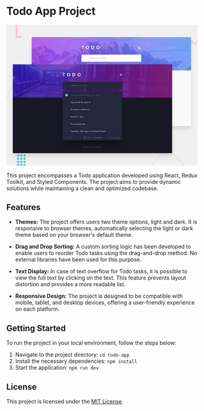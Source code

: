 # Todo App Project

![Desktop Preview](./design//desktop-preview.jpg)

This project encompasses a Todo application developed using React, Redux Toolkit, and Styled Components. The project aims to provide dynamic solutions while maintaining a clean and optimized codebase.

## Features

- **Themes:** The project offers users two theme options, light and dark. It is responsive to browser themes, automatically selecting the light or dark theme based on your browser's default theme.

- **Drag and Drop Sorting:** A custom sorting logic has been developed to enable users to reorder Todo tasks using the drag-and-drop method. No external libraries have been used for this purpose.

- **Text Display:** In case of text overflow for Todo tasks, it is possible to view the full text by clicking on the text. This feature prevents layout distortion and provides a more readable list.

- **Responsive Design:** The project is designed to be compatible with mobile, tablet, and desktop devices, offering a user-friendly experience on each platform.

## Getting Started

To run the project in your local environment, follow the steps below:

1. Navigate to the project directory: `cd todo-app`
2. Install the necessary dependencies: `npm install`
3. Start the application: `npm run dev`

## License

This project is licensed under the [MIT License](LICENSE).
